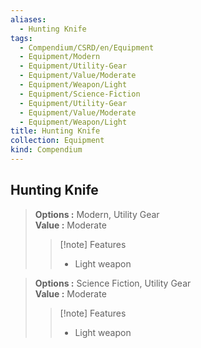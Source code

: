 ```yaml
---
aliases:
  - Hunting Knife
tags:
  - Compendium/CSRD/en/Equipment
  - Equipment/Modern
  - Equipment/Utility-Gear
  - Equipment/Value/Moderate
  - Equipment/Weapon/Light
  - Equipment/Science-Fiction
  - Equipment/Utility-Gear
  - Equipment/Value/Moderate
  - Equipment/Weapon/Light
title: Hunting Knife
collection: Equipment
kind: Compendium
---
```

## Hunting Knife  
  
>  
> **Options :** Modern, Utility Gear  
> **Value :** Moderate  
>>[!note] Features  
>> - Light weapon  
  
>  
> **Options :** Science Fiction, Utility Gear  
> **Value :** Moderate  
>>[!note] Features  
>> - Light weapon